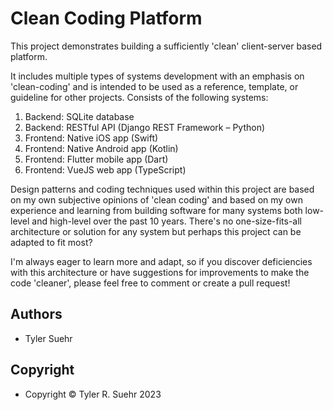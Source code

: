# Clean Coding Platform

This project demonstrates building a sufficiently 'clean' client-server based platform.

It includes multiple types of systems development with an emphasis on 'clean-coding' and is intended to be used as a reference, template, or guideline for other projects. Consists of the following systems:

1. Backend: SQLite database
2. Backend: RESTful API (Django REST Framework – Python)
3. Frontend: Native iOS app (Swift)
4. Frontend: Native Android app (Kotlin)
5. Frontend: Flutter mobile app (Dart)
6. Frontend: VueJS web app (TypeScript)

Design patterns and coding techniques used within this project are based on my own subjective opinions of 'clean coding' and based on my own experience and learning from building software for many systems both low-level and high-level over the past 10 years. There's no one-size-fits-all architecture or solution for any system but perhaps this project can be adapted to fit most?

I'm always eager to learn more and adapt, so if you discover deficiencies with this architecture or have suggestions for improvements to make the code 'cleaner', please feel free to comment or create a pull request!

## Authors
- Tyler Suehr

## Copyright
- Copyright © Tyler R. Suehr 2023

